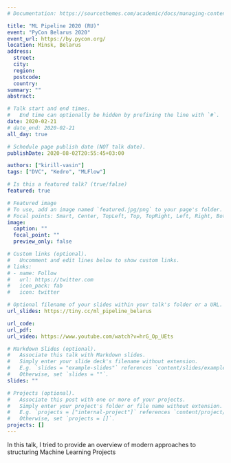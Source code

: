 ```yaml
---
# Documentation: https://sourcethemes.com/academic/docs/managing-content/

title: "ML Pipeline 2020 (RU)"
event: "PyCon Belarus 2020"
event_url: https://by.pycon.org/
location: Minsk, Belarus
address:
  street:
  city:
  region:
  postcode:
  country: 
summary: ""
abstract:

# Talk start and end times.
#   End time can optionally be hidden by prefixing the line with `#`.
date: 2020-02-21
# date_end: 2020-02-21
all_day: true

# Schedule page publish date (NOT talk date).
publishDate: 2020-08-02T20:55:45+03:00

authors: ["kirill-vasin"]
tags: ["DVC", "Kedro", "MLFlow"]

# Is this a featured talk? (true/false)
featured: true

# Featured image
# To use, add an image named `featured.jpg/png` to your page's folder. 
# Focal points: Smart, Center, TopLeft, Top, TopRight, Left, Right, BottomLeft, Bottom, BottomRight.
image:
  caption: ""
  focal_point: ""
  preview_only: false

# Custom links (optional).
#   Uncomment and edit lines below to show custom links.
# links:
# - name: Follow
#   url: https://twitter.com
#   icon_pack: fab
#   icon: twitter

# Optional filename of your slides within your talk's folder or a URL.
url_slides: https://tiny.cc/ml_pipeline_belarus

url_code:
url_pdf:
url_video: https://www.youtube.com/watch?v=hrG_Op_UEts

# Markdown Slides (optional).
#   Associate this talk with Markdown slides.
#   Simply enter your slide deck's filename without extension.
#   E.g. `slides = "example-slides"` references `content/slides/example-slides.md`.
#   Otherwise, set `slides = ""`.
slides: ""

# Projects (optional).
#   Associate this post with one or more of your projects.
#   Simply enter your project's folder or file name without extension.
#   E.g. `projects = ["internal-project"]` references `content/project/deep-learning/index.md`.
#   Otherwise, set `projects = []`.
projects: []
---
```

In this talk, I tried to provide an overview of modern approaches to structuring Machine Learning Projects